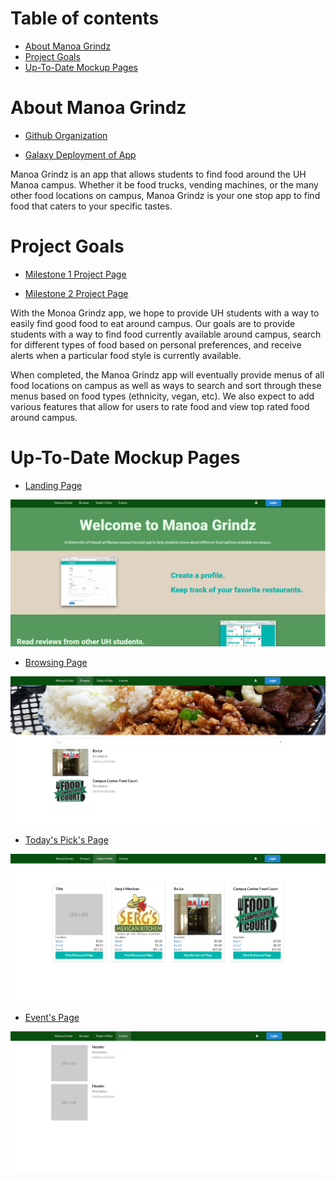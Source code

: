 # Table of contents

* [About Manoa Grindz](#about-manoa-grindz)
* [Project Goals](#project-goals)
* [Up-To-Date Mockup Pages](#up-to-date-mockup-pages)

# About Manoa Grindz

* [Github Organization](https://github.com/manoa-grindz)

* [Galaxy Deployment of App](http://manoa-grindz.meteorapp.com/)

Manoa Grindz is an app that allows students to find food around the UH Manoa campus. Whether it be food trucks, vending machines, or the many other food locations on campus, Manoa Grindz is your one stop app to find food that caters to your specific tastes. 


# Project Goals

* [Milestone 1 Project Page](https://github.com/manoa-grindz/manoa-grindz/projects/1)

* [Milestone 2 Project Page](https://github.com/manoa-grindz/manoa-grindz/projects/2)

With the Monoa Grindz app, we hope to provide UH students with a way to easily find good food to eat around campus. Our goals are to provide students with a way to find food currently available around campus, search for different types of food based on personal preferences, and receive alerts when a particular food style is currently available. 

When completed, the Manoa Grindz app will eventually provide menus of all food locations on campus as well as ways to search and sort through these menus based on food types (ethnicity, vegan, etc). We also expect to add various features that allow for users to rate food and view top rated food around campus. 


# Up-To-Date Mockup Pages

* [Landing Page](http://manoa-grindz.meteorapp.com/)

![](images/landing.png)




* [Browsing Page](http://manoa-grindz.meteorapp.com/browse)
 
![](images/browse.png)




* [Today's Pick's Page](http://manoa-grindz.meteorapp.com/today)
 
![](images/todayspicks.png)




* [Event's Page](http://manoa-grindz.meteorapp.com/events)

![](images/events.png)


